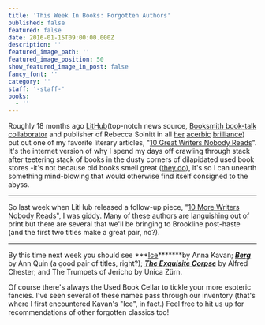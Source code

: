 ```yaml
---
title: 'This Week In Books: Forgotten Authors'
published: false
featured: false
date: 2016-01-15T09:00:00.000Z
description: ''
featured_image_path: ''
featured_image_position: 50
show_featured_image_in_post: false
fancy_font: ''
category: ''
staff: '-staff-'
books:
  - ''
---
```


Roughly 18 months ago [LitHub](http://lithub.com/)(top-notch news source, [Booksmith book-talk collaborator](http://lithub.com/?s=brookline+booksmith) and publisher of Rebecca Solnitt in all [her](http://lithub.com/rebecca-solnit-the-case-of-the-missing-perpetrator/) [acerbic](http://lithub.com/men-explain-lolita-to-me/) [brilliance](http://lithub.com/80-books-no-woman-should-read/)) put out one of my favorite literary articles, "[10 Great Writers Nobody Reads](http://lithub.com/ten-great-writers-nobody-reads/)". It's the internet version of why I spend my days off crawling through stack after teetering stack of books in the dusty corners of dilapidated used book stores -it's not because old books smell great ([they do](http://emilygould.tumblr.com/post/86237068875/three-fragrances-for-people-who-love-old-book)), it's so I can unearth something mind-blowing that would otherwise find itself consigned to the abyss.

---

So last week when LitHub released a follow-up piece, "[10 More Writers Nobody Reads](http://lithub.com/10-more-writers-nobody-reads/)", I was giddy. Many of these authors are languishing out of print but there are several that we'll be bringing to Brookline post-haste (and the first two titles make a great pair, no?).

---

By this time next week you should see ***[Ice](http://www.brooklinebooksmith-shop.com/book/9780720612684)*******by Anna Kavan; [***Berg***](http://www.brooklinebooksmith-shop.com/book/9781564783028) by Ann Quin (a good pair of titles, right?); [***The Exquisite Corpse***](http://www.brooklinebooksmith-shop.com/book/9781574231977) by Alfred Chester; and The Trumpets of Jericho by Unica Z&uuml;rn.

Of course there's always the Used Book Cellar to tickle your more esoteric fancies. I've seen several of these names pass through our inventory (that's where I first encountered Kavan's "Ice", in fact.) Feel free to hit us up for recommendations of other forgotten classics too!